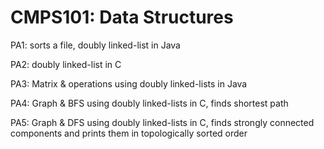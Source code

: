 # CMPS101: Data Structures

PA1: sorts a file, doubly linked-list in Java

PA2: doubly linked-list in C

PA3: Matrix & operations using doubly linked-lists in Java

PA4: Graph & BFS using doubly linked-lists in C, finds shortest path

PA5: Graph & DFS using doubly linked-lists in C, finds strongly connected components and prints them in topologically sorted order
